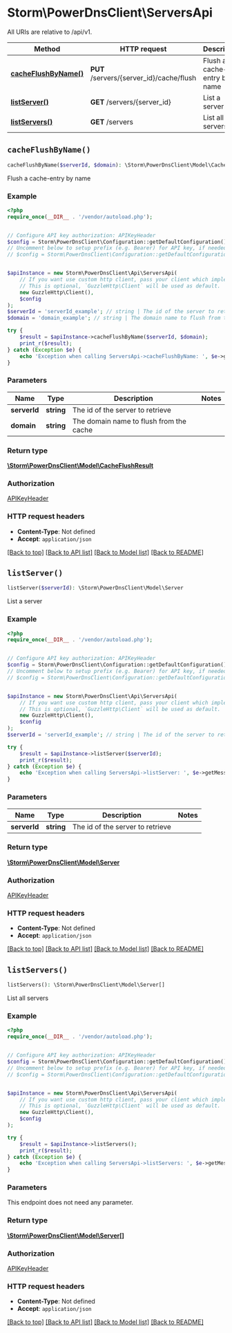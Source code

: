 # Storm\PowerDnsClient\ServersApi

All URIs are relative to /api/v1.

Method | HTTP request | Description
------------- | ------------- | -------------
[**cacheFlushByName()**](ServersApi.md#cacheFlushByName) | **PUT** /servers/{server_id}/cache/flush | Flush a cache-entry by name
[**listServer()**](ServersApi.md#listServer) | **GET** /servers/{server_id} | List a server
[**listServers()**](ServersApi.md#listServers) | **GET** /servers | List all servers


## `cacheFlushByName()`

```php
cacheFlushByName($serverId, $domain): \Storm\PowerDnsClient\Model\CacheFlushResult
```

Flush a cache-entry by name

### Example

```php
<?php
require_once(__DIR__ . '/vendor/autoload.php');


// Configure API key authorization: APIKeyHeader
$config = Storm\PowerDnsClient\Configuration::getDefaultConfiguration()->setApiKey('X-API-Key', 'YOUR_API_KEY');
// Uncomment below to setup prefix (e.g. Bearer) for API key, if needed
// $config = Storm\PowerDnsClient\Configuration::getDefaultConfiguration()->setApiKeyPrefix('X-API-Key', 'Bearer');


$apiInstance = new Storm\PowerDnsClient\Api\ServersApi(
    // If you want use custom http client, pass your client which implements `GuzzleHttp\ClientInterface`.
    // This is optional, `GuzzleHttp\Client` will be used as default.
    new GuzzleHttp\Client(),
    $config
);
$serverId = 'serverId_example'; // string | The id of the server to retrieve
$domain = 'domain_example'; // string | The domain name to flush from the cache

try {
    $result = $apiInstance->cacheFlushByName($serverId, $domain);
    print_r($result);
} catch (Exception $e) {
    echo 'Exception when calling ServersApi->cacheFlushByName: ', $e->getMessage(), PHP_EOL;
}
```

### Parameters

Name | Type | Description  | Notes
------------- | ------------- | ------------- | -------------
 **serverId** | **string**| The id of the server to retrieve |
 **domain** | **string**| The domain name to flush from the cache |

### Return type

[**\Storm\PowerDnsClient\Model\CacheFlushResult**](../Model/CacheFlushResult.md)

### Authorization

[APIKeyHeader](../../README.md#APIKeyHeader)

### HTTP request headers

- **Content-Type**: Not defined
- **Accept**: `application/json`

[[Back to top]](#) [[Back to API list]](../../README.md#endpoints)
[[Back to Model list]](../../README.md#models)
[[Back to README]](../../README.md)

## `listServer()`

```php
listServer($serverId): \Storm\PowerDnsClient\Model\Server
```

List a server

### Example

```php
<?php
require_once(__DIR__ . '/vendor/autoload.php');


// Configure API key authorization: APIKeyHeader
$config = Storm\PowerDnsClient\Configuration::getDefaultConfiguration()->setApiKey('X-API-Key', 'YOUR_API_KEY');
// Uncomment below to setup prefix (e.g. Bearer) for API key, if needed
// $config = Storm\PowerDnsClient\Configuration::getDefaultConfiguration()->setApiKeyPrefix('X-API-Key', 'Bearer');


$apiInstance = new Storm\PowerDnsClient\Api\ServersApi(
    // If you want use custom http client, pass your client which implements `GuzzleHttp\ClientInterface`.
    // This is optional, `GuzzleHttp\Client` will be used as default.
    new GuzzleHttp\Client(),
    $config
);
$serverId = 'serverId_example'; // string | The id of the server to retrieve

try {
    $result = $apiInstance->listServer($serverId);
    print_r($result);
} catch (Exception $e) {
    echo 'Exception when calling ServersApi->listServer: ', $e->getMessage(), PHP_EOL;
}
```

### Parameters

Name | Type | Description  | Notes
------------- | ------------- | ------------- | -------------
 **serverId** | **string**| The id of the server to retrieve |

### Return type

[**\Storm\PowerDnsClient\Model\Server**](../Model/Server.md)

### Authorization

[APIKeyHeader](../../README.md#APIKeyHeader)

### HTTP request headers

- **Content-Type**: Not defined
- **Accept**: `application/json`

[[Back to top]](#) [[Back to API list]](../../README.md#endpoints)
[[Back to Model list]](../../README.md#models)
[[Back to README]](../../README.md)

## `listServers()`

```php
listServers(): \Storm\PowerDnsClient\Model\Server[]
```

List all servers

### Example

```php
<?php
require_once(__DIR__ . '/vendor/autoload.php');


// Configure API key authorization: APIKeyHeader
$config = Storm\PowerDnsClient\Configuration::getDefaultConfiguration()->setApiKey('X-API-Key', 'YOUR_API_KEY');
// Uncomment below to setup prefix (e.g. Bearer) for API key, if needed
// $config = Storm\PowerDnsClient\Configuration::getDefaultConfiguration()->setApiKeyPrefix('X-API-Key', 'Bearer');


$apiInstance = new Storm\PowerDnsClient\Api\ServersApi(
    // If you want use custom http client, pass your client which implements `GuzzleHttp\ClientInterface`.
    // This is optional, `GuzzleHttp\Client` will be used as default.
    new GuzzleHttp\Client(),
    $config
);

try {
    $result = $apiInstance->listServers();
    print_r($result);
} catch (Exception $e) {
    echo 'Exception when calling ServersApi->listServers: ', $e->getMessage(), PHP_EOL;
}
```

### Parameters

This endpoint does not need any parameter.

### Return type

[**\Storm\PowerDnsClient\Model\Server[]**](../Model/Server.md)

### Authorization

[APIKeyHeader](../../README.md#APIKeyHeader)

### HTTP request headers

- **Content-Type**: Not defined
- **Accept**: `application/json`

[[Back to top]](#) [[Back to API list]](../../README.md#endpoints)
[[Back to Model list]](../../README.md#models)
[[Back to README]](../../README.md)
